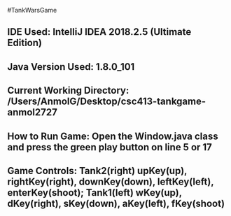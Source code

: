 #TankWarsGame

## IDE Used: IntelliJ IDEA 2018.2.5 (Ultimate Edition)
## Java Version Used: 1.8.0_101
## Current Working Directory: /Users/AnmolG/Desktop/csc413-tankgame-anmol2727
## How to Run Game: Open the Window.java class and press the green play button on line 5 or 17
## Game Controls: Tank2(right) upKey(up), rightKey(right), downKey(down), leftKey(left), enterKey(shoot); Tank1(left) wKey(up), dKey(right), sKey(down), aKey(left), fKey(shoot)
